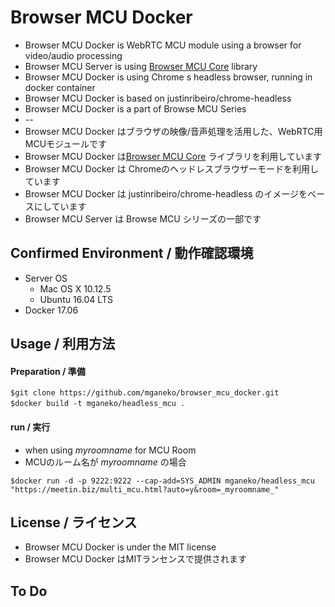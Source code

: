 # Browser MCU Docker

* Browser MCU Docker is WebRTC MCU module using a browser for video/audio processing
* Browser MCU Server is using [Browser MCU Core](https://github.com/mganeko/browser_mcu_core) library 
* Browser MCU Docker is using Chrome s headless browser, running in docker container
* Browser MCU Docker is based on justinribeiro/chrome-headless
* Browser MCU Docker is a part of Browse MCU Series
* --
* Browser MCU Docker はブラウザの映像/音声処理を活用した、WebRTC用MCUモジュールです
* Browser MCU Docker は[Browser MCU Core](https://github.com/mganeko/browser_mcu_core) ライブラリを利用しています
* Browser MCU Docker は Chromeのヘッドレスブラウザーモードを利用しています
* Browser MCU Docker は justinribeiro/chrome-headless のイメージをベースにしています
* Browser MCU Server は Browse MCU シリーズの一部です

## Confirmed Environment / 動作確認環境

* Server OS
  * Mac OS X 10.12.5
  * Ubuntu 16.04 LTS
* Docker 17.06


## Usage / 利用方法

#### Preparation / 準備

```
$git clone https://github.com/mganeko/browser_mcu_docker.git
$docker build -t mganeko/headless_mcu .　
```

#### run / 実行

* when using _myroomname_ for MCU Room
* MCUのルーム名が _myroomname_ の場合

```
$docker run -d -p 9222:9222 --cap-add=SYS_ADMIN mganeko/headless_mcu "https://meetin.biz/multi_mcu.html?auto=y&room=_myroomname_" 
```


## License / ライセンス

* Browser MCU Docker is under the MIT license
* Browser MCU Docker はMITランセンスで提供されます

## To Do
